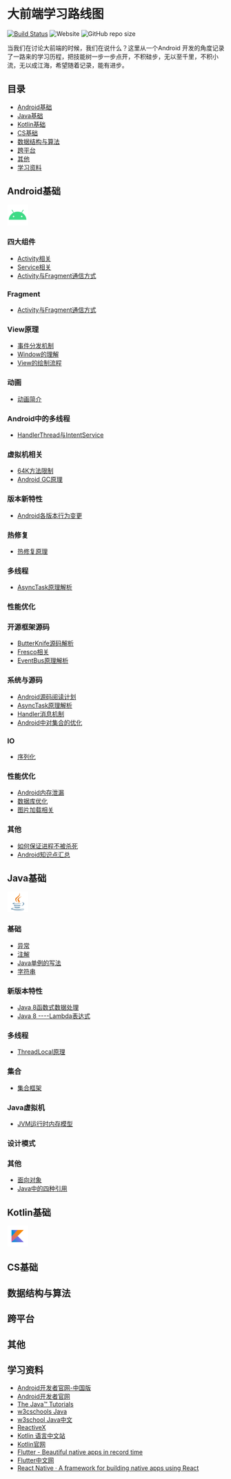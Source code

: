 # 大前端学习路线图

[![Build Status](https://api.travis-ci.com/ivanjlee/frontend-roadmap.svg?branch=master)](https://travis-ci.com/github/ivanjlee/frontend-roadmap)  ![Website](https://img.shields.io/website?url=https%3A%2F%2Fivanjlee.github.io%2Ffrontend-roadmap)  ![GitHub repo size](https://img.shields.io/github/repo-size/ivanjlee/frontend-roadmap)

当我们在讨论大前端的时候，我们在说什么？这里从一个Android
开发的角度记录了一路来的学习历程，把技能树一步一步点开，不积硅步，无以至千里，不积小流，无以成江海，希望随着记录，能有进步。

## 目录

 * [Android基础](#Android基础)
 * [Java基础](#Java基础)
 * [Kotlin基础](#Kotlin基础)
 * [CS基础](#CS基础)
 * [数据结构与算法](#数据结构与算法)
 * [跨平台](#跨平台)
 * [其他](#其他)
 * [学习资料](#学习资料)

## Android基础

<img src="./assets/ic-android.png" width="48px"/> 

### 四大组件

- [Activity相关](./docs/Android/activity.md)
- [Service相关](./docs/Android/service.md)
- [Activity与Fragment通信方式](./docs/Android/Activity%E4%B8%8EFragment%E9%80%9A%E4%BF%A1%E6%96%B9%E5%BC%8F.md)

### Fragment

- [Activity与Fragment通信方式](./docs/Android/Activity%E4%B8%8EFragment%E9%80%9A%E4%BF%A1%E6%96%B9%E5%BC%8F.md)

### View原理

- [事件分发机制](./docs/Android/%E4%BA%8B%E4%BB%B6%E5%88%86%E5%8F%91%E6%9C%BA%E5%88%B6.md)
- [Window的理解](./docs/Android/Window%E7%9A%84%E7%90%86%E8%A7%A3.md)
- [View的绘制流程](./docs/Android/View%E7%9A%84%E7%BB%98%E5%88%B6%E6%B5%81%E7%A8%8B.md)

### 动画

- [动画简介](./docs/Android/%E5%8A%A8%E7%94%BB%E7%AE%80%E4%BB%8B.md)

### Android中的多线程

- [HandlerThread与IntentService](./docs/Android/HandlerThread%E4%B8%8EIntentService.md)

### 虚拟机相关

- [64K方法限制](./docs/Android/64K%E6%96%B9%E6%B3%95%E9%99%90%E5%88%B6.md)
- [Android GC原理](./docs/Android/Android%20GC%E5%8E%9F%E7%90%86.md)

### 版本新特性

- [Android各版本行为变更](./docs/Android/Android%E5%90%84%E7%89%88%E6%9C%AC%E8%A1%8C%E4%B8%BA%E5%8F%98%E6%9B%B4.md)

### 热修复

- [热修复原理](./docs/Android/%E7%83%AD%E4%BF%AE%E5%A4%8D%E5%8E%9F%E7%90%86.md)

### 多线程

- [AsyncTask原理解析](./docs/Android/AsyncTask%E5%8E%9F%E7%90%86%E8%A7%A3%E6%9E%90.md)

### 性能优化

### 开源框架源码

- [ButterKnife源码解析](./docs/Android/ButterKnife%E6%BA%90%E7%A0%81%E8%A7%A3%E6%9E%90.md)
- [Fresco相关](./docs/Android/Fresco%E7%9B%B8%E5%85%B3.md)
- [EventBus原理解析](./docs/Android/EventBus%E5%8E%9F%E7%90%86%E8%A7%A3%E6%9E%90.md)

### 系统与源码

- [Android源码阅读计划](./docs/Android/Framework/Android%E6%BA%90%E7%A0%81%E9%98%85%E8%AF%BB%E8%AE%A1%E5%88%92.md)
- [AsyncTask原理解析](./docs/Android/AsyncTask%E5%8E%9F%E7%90%86%E8%A7%A3%E6%9E%90.md)
- [Handler消息机制](./docs/Android/Handler%E6%B6%88%E6%81%AF%E6%9C%BA%E5%88%B6.md)
- [Android中对集合的优化](./docs/Android/Android%E4%B8%AD%E5%AF%B9%E9%9B%86%E5%90%88%E7%9A%84%E4%BC%98%E5%8C%96.md)

### IO

- [序列化](./docs/Android/%E5%BA%8F%E5%88%97%E5%8C%96.md)

### 性能优化

- [Android内存泄漏](./docs/Android/Android%E5%86%85%E5%AD%98%E6%B3%84%E6%BC%8F.md)
- [数据库优化](./docs/Android/%E6%95%B0%E6%8D%AE%E5%BA%93%E4%BC%98%E5%8C%96.md)
- [图片加载相关](./docs/Android/%E5%9B%BE%E7%89%87%E5%8A%A0%E8%BD%BD%E7%9B%B8%E5%85%B3.md)

### 其他
- [如何保证进程不被杀死](./docs/Android/%E5%A6%82%E4%BD%95%E4%BF%9D%E8%AF%81%E8%BF%9B%E7%A8%8B%E4%B8%8D%E8%A2%AB%E6%9D%80%E6%AD%BB.md)
- [Android知识点汇总](./docs/Android/Android%E7%9F%A5%E8%AF%86%E7%82%B9%E6%B1%87%E6%80%BB.md)

## Java基础

<img src="./assets/ic-java.png" width="48px"/> 


### 基础

- [异常](./docs/Java/%E5%BC%82%E5%B8%B8.md)
- [注解](./docs/Java/%E6%B3%A8%E8%A7%A3.md)
- [Java单例的写法](./docs/Java/Java%E5%8D%95%E4%BE%8B%E7%9A%84%E5%86%99%E6%B3%95.md)
- [字符串](./docs/Java/%E5%AD%97%E7%AC%A6%E4%B8%B2.md)

### 新版本特性

- [Java 8函数式数据处理](./docs/Java/Java%208%E5%87%BD%E6%95%B0%E5%BC%8F%E6%95%B0%E6%8D%AE%E5%A4%84%E7%90%86.md)
- [Java 8 ----Lambda表达式](./docs/Java/Java%208%20----Lambda%E8%A1%A8%E8%BE%BE%E5%BC%8F.md)

### 多线程

- [ThreadLocal原理](./docs/Java/ThreadLocal%E5%8E%9F%E7%90%86.md)

### 集合

- [集合框架](./docs/Java/%E9%9B%86%E5%90%88%E6%A1%86%E6%9E%B6.md)

### Java虚拟机

- [JVM运行时内存模型](./docs/Java/JVM%E8%BF%90%E8%A1%8C%E6%97%B6%E5%86%85%E5%AD%98%E6%A8%A1%E5%9E%8B.md)


### 设计模式

### 其他

- [面向对象](./docs/Java/%E9%9D%A2%E5%90%91%E5%AF%B9%E8%B1%A1.md)
- [Java中的四种引用](./docs/Java/Java%E4%B8%AD%E7%9A%84%E5%9B%9B%E7%A7%8D%E5%BC%95%E7%94%A8.md)

## Kotlin基础

<img src="./assets/kotlin-logo.png" width="48px"/>

## CS基础

## 数据结构与算法

## 跨平台

## 其他

## 学习资料

- [Android开发者官网-中国版](https://developer.android.google.cn/)
- [Android开发者官网](https://developer.android.com/)
- [The Java™ Tutorials](https://docs.oracle.com/javase/tutorial/index.html)
- [w3cschools Java](https://www.w3schools.com/java)
- [w3school Java中文](https://www.w3cschool.cn/java/)
- [ReactiveX](https://reactivex.io/)
- [Kotlin 语言中文站](https://www.kotlincn.net/)
- [Kotlin官网](https://kotlinlang.org/)
- [Flutter - Beautiful native apps in record time](https://flutter.dev/)
- [Flutter中文网](https://flutterchina.club/)
- [React Native · A framework for building native apps using React](https://reactnative.dev/)